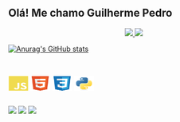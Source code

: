 ## Olá! Me chamo Guilherme Pedro

<div align="center">
  <a href="https://github.com/Guipsz">
  <img height="180em" src="https://github-readme-stats.vercel.app/api?username=Guipsz&show_icons=true&theme=tokyonight&include_all_commits=true&count_private=true"/>
  <img height="180em" src="https://github-readme-stats.vercel.app/api/top-langs/?username=Guipsz&layout=compact&langs_count=7&theme=tokyonight"/>
</div>
  

[![Anurag's GitHub stats](https://github-readme-stats.vercel.app/api?username=Guipsz&show_icons=true&theme=dracula)](https://github.com/Guipsz/github-readme-stats)

##

<div style="display: inline_block"><br>
  <img align="center" alt="Guipsz-Js" height="30" width="40" src="https://raw.githubusercontent.com/devicons/devicon/master/icons/javascript/javascript-plain.svg">
  <img align="center" alt="Guipsz-HTML" height="30" width="40" src="https://raw.githubusercontent.com/devicons/devicon/master/icons/html5/html5-original.svg">
  <img align="center" alt="Guipsz-CSS" height="30" width="40" src="https://raw.githubusercontent.com/devicons/devicon/master/icons/css3/css3-original.svg">
  <img align="center" alt="Guipsz-Python" height="30" width="40" src="https://raw.githubusercontent.com/devicons/devicon/master/icons/python/python-original.svg">
</div>

##

<div> 
 <a href="https://discord.gg/wagxzStdcR" target="_blank"><img src="https://img.shields.io/badge/Discord-7289DA?style=for-the-badge&logo=discord&logoColor=white" target="_blank"></a> 
  <a href = "mailto:guipsza@gmail.com"><img src="https://img.shields.io/badge/-Gmail-%23333?style=for-the-badge&logo=gmail&logoColor=white" target="_blank"></a>
  <a href="https://www.linkedin.com/in/guilherme-souza-ab56b3204/" target="_blank"><img src="https://img.shields.io/badge/-LinkedIn-%230077B5?style=for-the-badge&logo=linkedin&logoColor=white" target="_blank"></a> 
  
</div>
<!--
![Snake animation]([https://github.com/srg-toledo/srg-toledo/blob/output/github-contribution-grid-snake.svg](https://github.com/Guipsz))
-->
